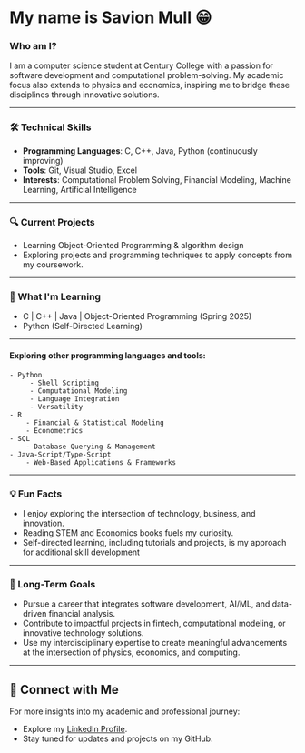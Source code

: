 # My name is **Savion Mull**  😁

### Who am I?  
I am a computer science student at Century College with a passion for software development and computational problem-solving.
My academic focus also extends to physics and economics, inspiring me to bridge these disciplines through innovative solutions.

---

### 🛠️ Technical Skills  
- **Programming Languages**: C, C++, Java, Python (continuously improving)
- **Tools**: Git, Visual Studio, Excel
- **Interests**: Computational Problem Solving, Financial Modeling, Machine Learning, Artificial Intelligence

---

### 🔍 Current Projects   
- Learning Object-Oriented Programming & algorithm design
- Exploring projects and programming techniques to apply concepts from my coursework.

---

### 🌱 What I'm Learning   
- C | C++ | Java | Object-Oriented Programming (Spring 2025)
- Python (Self-Directed Learning) 
---

#### Exploring other programming languages and tools:  
    - Python 
         - Shell Scripting
         - Computational Modeling
         - Language Integration
         - Versatility
    - R
        - Financial & Statistical Modeling
        - Econometrics
    - SQL
        - Database Querying & Management 
    - Java-Script/Type-Script
        - Web-Based Applications & Frameworks

---

### 💡 Fun Facts  
- I enjoy exploring the intersection of technology, business, and innovation.
- Reading STEM and Economics books fuels my curiosity.
- Self-directed learning, including tutorials and projects, is my approach for additional skill development
---

### 🎯 Long-Term Goals  
- Pursue a career that integrates software development, AI/ML, and data-driven financial analysis.
- Contribute to impactful projects in fintech, computational modeling, or innovative technology solutions.
- Use my interdisciplinary expertise to create meaningful advancements at the intersection of physics, economics, and computing.

---

## 📢 Connect with Me  
For more insights into my academic and professional journey:  
- Explore my [LinkedIn Profile](https://linkedin.com/in/savion-mull-9a9439324).
- Stay tuned for updates and projects on my GitHub.
